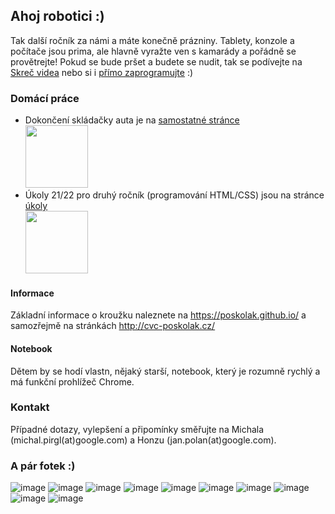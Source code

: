 ## Ahoj robotici :)

Tak další ročník za námi a máte konečně prázniny. Tablety, konzole a počítače jsou prima, ale hlavně vyražte ven s kamarády a pořádně se provětrejte!
Pokud se bude pršet a budete se nudit, tak se podívejte na [Skreč videa](https://www.youtube.com/watch?v=IJw7xheBj8o&list=PLNnyEeJyvhc30sR1Qp7K0SPK3n1hpGH5N&ab_channel=ITsTOMYm) nebo si i [přímo zaprogramujte](https://scratch.mit.edu/projects/editor/?tutorial=getStarted) :)

### Domácí práce

* Dokončení skládačky auta je na [samostatné stránce](/auto_v1)<br><a href="/auto_v1"><img src="https://user-images.githubusercontent.com/932761/174279786-cff78c42-0e25-4d98-b704-e7e213c862b3.png" height="100"></a>
* Úkoly 21/22 pro druhý ročník (programování HTML/CSS) jsou na stránce [úkoly](/ukoly)<br><a href="/ukoly"><img src="https://user-images.githubusercontent.com/932761/174280053-a6cfd7d4-6ad7-4184-8879-888b1e4cfde8.png" height="100"></a>

#### Informace

Základní informace o kroužku naleznete na <https://poskolak.github.io/> a samozřejmě na stránkách <http://cvc-poskolak.cz/>

#### Notebook

Dětem by se hodí vlastn, nějaký starší, notebook, který je rozumně rychlý a má funkční prohlížeč Chrome.

### Kontakt

Případné dotazy, vylepšení a připomínky směřujte na Michala (michal.pirgl(at)google.com) a Honzu (jan.polan(at)google.com).

### A pár fotek :)

![image](https://user-images.githubusercontent.com/932761/174274143-d6a988fd-d704-4d1a-947e-8e8849605642.png)
![image](https://user-images.githubusercontent.com/932761/174274254-de48c8b3-6ebc-437f-b1ce-8dc241a5c144.png)
![image](https://user-images.githubusercontent.com/932761/174274416-83c1ae6a-166d-43d8-8773-8bd0fbaad478.png)
![image](https://user-images.githubusercontent.com/932761/174274516-c669c06d-47ab-4000-a3ff-c1efbe7748ee.png)
![image](https://user-images.githubusercontent.com/932761/174274659-a18ca8a7-2df9-48d0-82ee-1854e3513040.png)
![image](https://user-images.githubusercontent.com/932761/174274733-e5b2d422-8edb-449f-8796-69c9d49d356e.png)
![image](https://user-images.githubusercontent.com/932761/174276043-91f93f49-436a-490c-8470-88b97e2a0c1e.png)
![image](https://user-images.githubusercontent.com/932761/174276218-8ce4051f-fcb3-4bb0-a4e3-ce61412293f8.png)
![image](https://user-images.githubusercontent.com/932761/174276537-b0a5a933-6487-40ad-90e6-5fd48a41248e.png)
![image](https://user-images.githubusercontent.com/932761/174276791-3ab24e87-e507-45f2-9e19-5d2ddb51bf0d.png)

